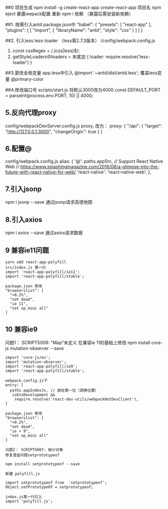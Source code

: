 ##0 项目生成
  npm install -g create-react-app
  create-react-app 项目名
  npm eject 暴露wepack配置
  重新 npm i 依赖 （暴露后需安装新依赖）

##1. 按需引入antd
package.json中
 "babel": {
    "presets": [
      "react-app"
    ],
    "plugins": [
      [
        "import",
        {
          "libraryName": "antd",
          "style": "css"
        }
      ]
    ]
  }

##2. 引入less less-loader （less需2.7.3版本）
  /config/webpack.config.js
  1) const cssRegex = /\.(css|less)$/;
  2) getStyleLoaders中loaders = 末尾加 
    {
      loader: require.resolve('less-loader')
    }

##3.更改全局变量
  app.less中引入 @import '~antd/dist/antd.less';
  覆盖less变量 @primary-color

##4.修改端口号
  scripts/start.js
  将默认3000改为4000
  const DEFAULT_PORT = parseInt(process.env.PORT, 10) || 4000;

## 5.反向代理proxy
  config/webpackDevServer.config.js
  proxy, 改为：
  proxy: {
    "/api": {
      "target": "http://127.0.0.1:3000",
      "changeOrigin": true
    }
  }



## 6.配置@
  config/webpack.config.js
  alias: {
    '@': paths.appSrc,
    // Support React Native Web
    // https://www.smashingmagazine.com/2016/08/a-glimpse-into-the-future-with-react-native-for-web/
    'react-native': 'react-native-web',
  },


## 7.引入jsonp
  npm i jsonp --save
  通过jsonp请求高德地图

## 8.引入axios
 npm i axios --save
  通过axios请求数据

## 9 兼容ie11问题
    yarn add react-app-polyfill
    src/index.js 第一行
    import 'react-app-polyfill/ie11';
    import 'react-app-polyfill/stable';

    package.json 修改
    "browserslist": [
      ">0.2%",
      "not dead",
      "ie 11",
      "not op_mini all"
    ]

## 10 兼容ie9
  问题1： SCRIPT5009: “Map”未定义
    在兼容ie 11的基础上修改
    npm install core-js mutation-observer --save

    import 'core-js/es';
    import 'mutation-observer';
    import 'react-app-polyfill/ie9';
    import 'react-app-polyfill/stable';
    
    webpack.config.js下
    entry: [
      paths.appIndexJs, // 放在第一位（调换位置）
       isEnvDevelopment &&
        require.resolve('react-dev-utils/webpackHotDevClient'),
    ]

    package.json 修改
    "browserslist": [
      ">0.2%",
      "not dead",
      "ie > 9",
      "not op_mini all"
    ]

    问题2： SCRIPT5007: 缺少对象  
    修复遗留问题setprototypeof

    npm install setprototypeof --save

    新建 polyfill.js

    import setprototypeof from  'setprototypeof';
    Object.setPrototypeOf = setprototypeof;

    index.js第一行引入
    import 'polyfill.js';
